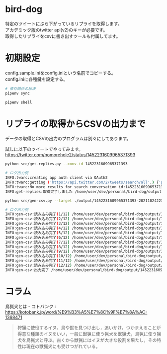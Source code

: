 # bird-dog

特定のツイートにぶら下がっているリプライを取得します。  
アカデミック版のtwitter api(v2)のキーが必要です。  
取得したリプライをcsvに書き出すツールも付属してます。  

# 初期設定

config.sample.iniをconfig.iniという名前でコピーする。  
config.iniに各種鍵を設定する。  

```bash
# 依存関係の解決
pipenv sync

pipenv shell
```

# リプライの取得からCSVの出力まで

データの取得とCSVの出力のプログラムは別々にしてあります。  

試しに以下のツイートでやってみます。  
https://twitter.com/nomorehole2/status/1452231609965371393  

```bash
python src/get-replies.py --conv-id 1452231609965371393

# ログ出力例
INFO:twarc:creating app auth client via OAuth2
INFO:twarc:getting ('https://api.twitter.com/2/tweets/search/all',) {'params': {'expansions': 'author_id,in_reply_to_user_id,referenced_tweets.id,referenced_tweets.id.author_id,entities.mentions.username,attachments.poll_ids,attachments.media_keys,geo.place_id', 'user.fields': 'created_at,description,entities,id,location,name,pinned_tweet_id,profile_image_url,protected,public_metrics,url,username,verified,withheld', 'tweet.fields': 'attachments,author_id,context_annotations,conversation_id,created_at,entities,geo,id,in_reply_to_user_id,lang,public_metrics,text,possibly_sensitive,referenced_tweets,reply_settings,source,withheld', 'media.fields': 'alt_text,duration_ms,height,media_key,preview_image_url,type,url,width,public_metrics', 'poll.fields': 'duration_minutes,end_datetime,id,options,voting_status', 'place.fields': 'contained_within,country,country_code,full_name,geo,id,name,place_type', 'query': 'conversation_id:1452231609965371393', 'max_results': 100, 'start_time': '2006-03-21T00:00:00+00:00'}}
INFO:twarc:No more results for search conversation_id:1452231609965371393.
INFO:get-replies:取得完了しました /home/user/dev/personal/bird-dog/output/1452231609965371393-20211024223924

python src/gen-csv.py --target ./output/1452231609965371393-20211024223924

# ログ出力例
INFO:gen-csv:読み込み完了(1/12) /home/user/dev/personal/bird-dog/output/1452231609965371393-20211024223924/raw/1452250363080306692.json
INFO:gen-csv:読み込み完了(2/12) /home/user/dev/personal/bird-dog/output/1452231609965371393-20211024223924/raw/1452266117003571208.json
INFO:gen-csv:読み込み完了(3/12) /home/user/dev/personal/bird-dog/output/1452231609965371393-20211024223924/raw/1452237723025117188.json
INFO:gen-csv:読み込み完了(4/12) /home/user/dev/personal/bird-dog/output/1452231609965371393-20211024223924/raw/1452233960377913351.json
INFO:gen-csv:読み込み完了(5/12) /home/user/dev/personal/bird-dog/output/1452231609965371393-20211024223924/raw/1452237485237424130.json
INFO:gen-csv:読み込み完了(6/12) /home/user/dev/personal/bird-dog/output/1452231609965371393-20211024223924/raw/1452244701218701316.json
INFO:gen-csv:読み込み完了(7/12) /home/user/dev/personal/bird-dog/output/1452231609965371393-20211024223924/raw/1452260062739591174.json
INFO:gen-csv:読み込み完了(8/12) /home/user/dev/personal/bird-dog/output/1452231609965371393-20211024223924/raw/1452251997994770436.json
INFO:gen-csv:読み込み完了(9/12) /home/user/dev/personal/bird-dog/output/1452231609965371393-20211024223924/raw/1452237272120651780.json
INFO:gen-csv:読み込み完了(10/12) /home/user/dev/personal/bird-dog/output/1452231609965371393-20211024223924/raw/1452266556893790215.json
INFO:gen-csv:読み込み完了(11/12) /home/user/dev/personal/bird-dog/output/1452231609965371393-20211024223924/raw/1452234341161988097.json
INFO:gen-csv:読み込み完了(12/12) /home/user/dev/personal/bird-dog/output/1452231609965371393-20211024223924/raw/1452236379920814081.json
INFO:gen-csv:出力完了 /home/user/dev/personal/bird-dog/output/1452231609965371393-20211024223924/result.csv

```

# コラム

鳥猟犬とは - コトバンク : https://kotobank.jp/word/%E9%B3%A5%E7%8C%9F%E7%8A%AC-1368471  

> 狩猟に使役するイヌ。鳥や獣を見つけ出し，追いかけ，つかまえることが得意な種類のイヌをいい，一般に獣猟に使う猟犬を獣猟犬，鳥猟に使う猟犬を鳥猟犬と呼ぶ。古くから獣猟にはイヌが大きな役割を果たし，その特性は現在の獣猟犬にも受けつがれている。
